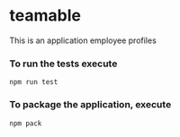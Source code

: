 # teamable
This is an application employee profiles

### To run the tests execute

    npm run test

### To package the application, execute

    npm pack

